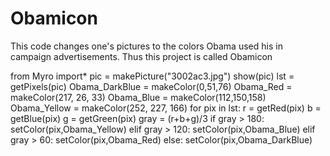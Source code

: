 # Obamicon
This code changes one's pictures to the colors Obama used his in campaign advertisements. Thus this project is called Obamicon

from Myro import* 
pic = makePicture("3002ac3.jpg")
show(pic) 
lst = getPixels(pic)
Obama_DarkBlue = makeColor(0,51,76)
Obama_Red = makeColor(217, 26, 33)
Obama_Blue = makeColor(112,150,158)
Obama_Yellow = makeColor(252, 227, 166)
for pix in lst:
    r = getRed(pix)
    b = getBlue(pix)
    g = getGreen(pix)
    gray = (r+b+g)/3
    if gray > 180:
        setColor(pix,Obama_Yellow)
    elif gray > 120:
        setColor(pix,Obama_Blue)
    elif gray > 60:
        setColor(pix,Obama_Red)
    else:
        setColor(pix,Obama_DarkBlue)
